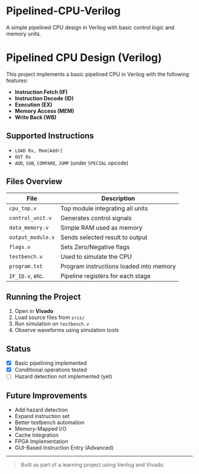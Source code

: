 # Pipelined-CPU-Verilog
A simple pipelined CPU design in Verilog with basic control logic and memory units.
# Pipelined CPU Design (Verilog)

This project implements a basic pipelined CPU in Verilog with the following features:

- **Instruction Fetch (IF)**
- **Instruction Decode (ID)**
- **Execution (EX)**
- **Memory Access (MEM)**
- **Write Back (WB)**

## Supported Instructions

- `LOAD Rx, Mem[Addr]`
- `OUT Rx`
- `ADD`, `SUB`, `COMPARE`, `JUMP` (under `SPECIAL` opcode)

## Files Overview

| File                | Description                                 |
|---------------------|---------------------------------------------|
| `cpu_top.v`         | Top module integrating all units            |
| `control_unit.v`    | Generates control signals                   |
| `data_memory.v`     | Simple RAM used as memory                   |
| `output_module.v`   | Sends selected result to output             |
| `flags.v`           | Sets Zero/Negative flags                    |
| `testbench.v`       | Used to simulate the CPU                    |
| `program.txt`       | Program instructions loaded into memory     |
| `IF_ID.v`, etc.     | Pipeline registers for each stage           |

## Running the Project

1. Open in **Vivado**
2. Load source files from `srcs/`
3. Run simulation on `testbench.v`
4. Observe waveforms using simulation tools

## Status

- [x] Basic pipelining implemented
- [x] Conditional operations tested
- [ ] Hazard detection not implemented (yet)

## Future Improvements

- Add hazard detection
- Expand instruction set
- Better testbench automation
- Memory-Mapped I/O
- Cache Integration
- FPGA Implementation
- GUI-Based Instruction Entry (Advanced)

---

> Built as part of a learning project using Verilog and Vivado.

